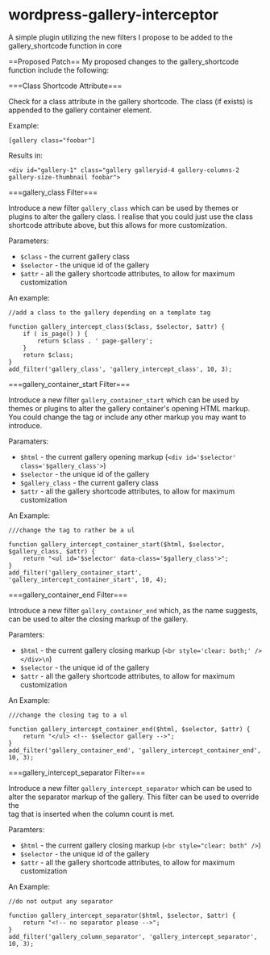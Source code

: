 wordpress-gallery-interceptor
=============================

A simple plugin utilizing the new filters I propose to be added to the gallery_shortcode function in core

==Proposed Patch==
My proposed changes to the gallery_shortcode function include the following:

===Class Shortcode Attribute===

Check for a class attribute in the gallery shortcode. The class (if exists) is appended to the gallery container element.

Example:

```
[gallery class="foobar"]
```

Results in:

```
<div id="gallery-1" class="gallery galleryid-4 gallery-columns-2 gallery-size-thumbnail foobar">
```

===gallery_class Filter===

Introduce a new filter `gallery_class` which can be used by themes or plugins to alter the gallery class. I realise that you could just use the class shortcode attribute above, but this allows for more customization. 

Parameters:

* `$class` - the current gallery class
* `$selector` - the unique id of the gallery
* `$attr` - all the gallery shortcode attributes, to allow for maximum customization

An example:

```
//add a class to the gallery depending on a template tag

function gallery_intercept_class($class, $selector, $attr) {
	if ( is_page() ) {
		return $class . ' page-gallery';
	}
	return $class;
}
add_filter('gallery_class', 'gallery_intercept_class', 10, 3);
```

===gallery_container_start Filter===

Introduce a new filter `gallery_container_start` which can be used by themes or plugins to alter the gallery container's opening HTML markup. You could change the tag or include any other markup you may want to introduce.

Paramaters:

* `$html` - the current gallery opening markup (`<div id='$selector' class='$gallery_class'>`)
* `$selector` - the unique id of the gallery
* `$gallery_class` - the current gallery class
* `$attr` - all the gallery shortcode attributes, to allow for maximum customization

An Example:

```
///change the tag to rather be a ul

function gallery_intercept_container_start($html, $selector, $gallery_class, $attr) {
	return "<ul id='$selector' data-class='$gallery_class'>";
}
add_filter('gallery_container_start', 'gallery_intercept_container_start', 10, 4);
```

===gallery_container_end Filter===

Introduce a new filter `gallery_container_end` which, as the name suggests, can be used to alter the closing markup of the gallery.

Paramters:

* `$html` - the current gallery closing markup (`<br style='clear: both;' /></div>\n`)
* `$selector` - the unique id of the gallery
* `$attr` - all the gallery shortcode attributes, to allow for maximum customization

An Example:

```
///change the closing tag to a ul

function gallery_intercept_container_end($html, $selector, $attr) {
	return "</ul> <!-- $selector gallery -->";
}
add_filter('gallery_container_end', 'gallery_intercept_container_end', 10, 3);
```

===gallery_intercept_separator Filter===

Introduce a new filter `gallery_intercept_separator` which can be used to alter the separator markup of the gallery. This filter can be used to override the <br /> tag that is inserted when the column count is met.

Paramters:

* `$html` - the current gallery closing markup (`<br style="clear: both" />`)
* `$selector` - the unique id of the gallery
* `$attr` - all the gallery shortcode attributes, to allow for maximum customization

An Example:

```
//do not output any separator

function gallery_intercept_separator($html, $selector, $attr) {
	return "<!-- no separator please -->";
}
add_filter('gallery_column_separator', 'gallery_intercept_separator', 10, 3);
```